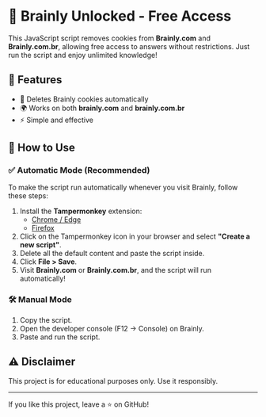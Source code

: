 # 🧠 Brainly Unlocked - Free Access  

This JavaScript script removes cookies from **Brainly.com** and **Brainly.com.br**, allowing free access to answers without restrictions. Just run the script and enjoy unlimited knowledge!  

## 🚀 Features  
- 🧹 Deletes Brainly cookies automatically  
- 🌍 Works on both **brainly.com** and **brainly.com.br**  
- ⚡ Simple and effective  

## 📌 How to Use  

### ✅ Automatic Mode (Recommended)  
To make the script run automatically whenever you visit Brainly, follow these steps:  

1. Install the **Tampermonkey** extension:  
   - [Chrome / Edge](https://www.tampermonkey.net/index.php)  
   - [Firefox](https://addons.mozilla.org/en-US/firefox/addon/tampermonkey/)  
2. Click on the Tampermonkey icon in your browser and select **"Create a new script"**.  
3. Delete all the default content and paste the script inside.  
4. Click **File > Save**.  
5. Visit **Brainly.com** or **Brainly.com.br**, and the script will run automatically!  

### 🛠️ Manual Mode  
1. Copy the script.  
2. Open the developer console (F12 → Console) on Brainly.  
3. Paste and run the script.  

## ⚠️ Disclaimer  
This project is for educational purposes only. Use it responsibly.  

---

If you like this project, leave a ⭐ on GitHub!  
